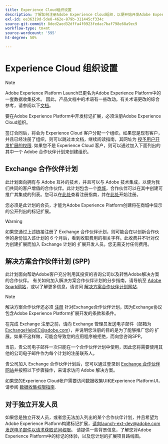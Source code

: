 ```yaml
---
title: Experience Cloud组织设置
description: 了解如何注册Adobe Experience Cloud组织，以便开始开发Adobe Experience Platform的扩展。
exl-id: ee36319d-5de8-462e-879b-311445cf334c
source-git-commit: 8ded2aed32dffa4f0923fedac7baf798e68a9ec9
workflow-type: tm+mt
source-wordcount: '595'
ht-degree: 50%

---
```


# Experience Cloud 组织设置

>[!NOTE]
>
>Adobe Experience Platform Launch已更名为Adobe Experience Platform中的一套数据收集技术。 因此，产品文档中的术语有一些改动。有关术语更改的综合参考，请参阅以下[文档](../../term-updates.md)。

要在Adobe Experience Platform中开发标记扩展，必须注册Adobe Experience Cloud组织。

签订合同后，将会为 Experience Cloud 客户分配一个组织。如果您是现有客户，并且已经注册了组织，则可以跳过本文档，继续阅读指南，其网址为 [授予用户开发扩展的权限](./access.md). 如果您不是 Experience Cloud 客户，则可以通过加入下面列出的其中一个 Adobe 合作伙伴计划来创建组织。

## Exchange 合作伙伴计划

此计划面向拥有与 Adobe 互补的技术，并且可以与 Adobe 技术集成，以便为我们共同的客户增值的合作伙伴。此计划包含一个[商城](https://www.adobeexchange.com/experiencecloud.html)，合作伙伴可以在其中创建可推广其集成的列表。您可以在[此处](https://partners.adobe.com/exchangeprogram/experiencecloud/reg-guide.html)查看注册指南，并在[此处](https://partners.adobe.com/exchangeprogram/experiencecloud/prereg.html)开始注册。

您必须是此计划的会员，才能为Adobe Experience Platform创建将在商城中显示的公开列出的标记扩展。

>[!WARNING]
>
>如果您通过上述链接注册了 Exchange 合作伙伴计划，则可能会在以创新合作伙伴的身份加入该计划的 6 个月后，看到收取费用的相关字样。此收费并不针对仅为创建扩展而加入 Exchange 计划的 扩展开发人员。您无需支付任何费用。

## 解决方案合作伙伴计划 (SPP)

此计划面向帮助Adobe客户充分利用其投资的咨询公司以及转售Adobe解决方案的合作伙伴。 有关如何加入解决方案合作伙伴计划的分步指南，请导航至 [Adobe Spark网站](https://spark.adobe.com/page/7PKZzIJJjkcDd/)，或以了解更多信息，请访问 [解决方案合作伙伴计划网站](https://solutionpartners.adobe.com/home.html).

>[!NOTE]
>
>解决方案合作伙伴还必须 [注册](https://partners.adobe.com/exchangeprogram/experiencecloud/prereg.html) 针对Exchange合作伙伴计划，因为Exchange协议包含Adobe Experience Platform扩展开发的条款和条件。
>
>在完成 Exchange 注册之前，请向 Exchange 管理员发送电子邮件（邮箱为 <ExchangeHelpEC@adobe.com>），并说明您注册的目的是为了能够推广您的 扩展。如果不这样做，可能会导致您的应用程序被拒绝，而向您咨询SPP。
>
>当前，贵公司电子邮件一次只能在一个合作伙伴计划中使用，因此您将需要使用其他的公司电子邮件作为每个计划的注册联系人。

贵公司加入 Exchange 合作伙伴计划后，您可以通过登录到 [Exchange 合作伙伴网站](https://partners.adobe.com/exchangeprogram/experiencecloud)并按照以下步骤操作，来请求访问 Adobe 解决方案。

如果您的Experience Cloud帐户需要访问数据收集UI和Experience PlatformUI，请参阅 [数据收集权限指南](../../../collection/permissions.md).

## 对于独立开发人员

如果您是独立开发人员，或者您无法加入列出的某个合作伙伴计划，并且希望为Adobe Experience Platform构建标记扩展，请向launch-ext-dev@adobe.com发送电子邮件以请求获取访问权限。 请提供一些背景信息，了解您对Adobe Experience Platform中的标记的体验，以及您计划的扩展项目路线图。
